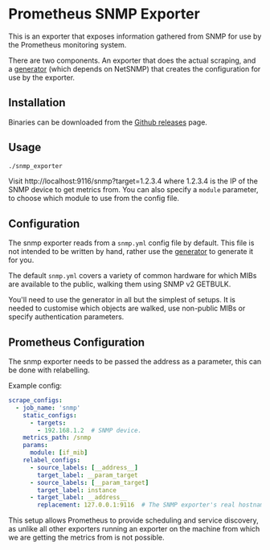 # Prometheus SNMP Exporter

This is an exporter that exposes information gathered from SNMP
for use by the Prometheus monitoring system.

There are two components. An exporter that does the actual scraping, and a
[generator](generator/) (which depends on NetSNMP) that creates the
configuration for use by the exporter.

## Installation

Binaries can be downloaded from the [Github
releases](https://github.com/prometheus/snmp_exporter/releases) page.

## Usage

```sh
./snmp_exporter
```

Visit http://localhost:9116/snmp?target=1.2.3.4 where 1.2.3.4 is the IP of the
SNMP device to get metrics from. You can also specify a `module` parameter, to
choose which module to use from the config file.

## Configuration

The snmp exporter reads from a `snmp.yml` config file by default. This file is
not intended to be written by hand, rather use the [generator](generator/) to
generate it for you.

The default `snmp.yml` covers a variety of common hardware for which
MIBs are available to the public, walking them using SNMP v2 GETBULK.

You'll need to use the generator in all but the simplest of setups. It is
needed to customise which objects are walked, use non-public MIBs or specify
authentication parameters.

## Prometheus Configuration

The snmp exporter needs to be passed the address as a parameter, this can be
done with relabelling.

Example config:
```YAML
scrape_configs:
  - job_name: 'snmp'
    static_configs:
      - targets:
        - 192.168.1.2  # SNMP device.
    metrics_path: /snmp
    params:
      module: [if_mib]
    relabel_configs:
      - source_labels: [__address__]
        target_label: __param_target
      - source_labels: [__param_target]
        target_label: instance
      - target_label: __address__
        replacement: 127.0.0.1:9116  # The SNMP exporter's real hostname:port.
```

This setup allows Prometheus to provide scheduling and service discovery, as
unlike all other exporters running an exporter on the machine from which we are
getting the metrics from is not possible.
